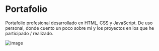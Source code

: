 # Portafolio

Portafolio profesional desarrollado en HTML, CSS y JavaScript. De uso personal, donde cuento un poco sobre mi y los proyectos en los que he participado / realizado.

![image](https://user-images.githubusercontent.com/91087042/222898599-73ad836e-b379-41d2-bf74-bcc86d110859.png)
